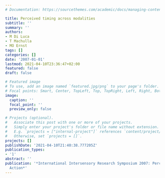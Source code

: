 ```yaml
---
# Documentation: https://sourcethemes.com/academic/docs/managing-content/

title: Perceived timing across modalities
subtitle: ''
summary: ''
authors:
- M Di Luca
- T Machulla
- MO Ernst
tags: []
categories: []
date: '2007-01-01'
lastmod: 2021-04-10T23:36:47+02:00
featured: false
draft: false

# Featured image
# To use, add an image named `featured.jpg/png` to your page's folder.
# Focal points: Smart, Center, TopLeft, Top, TopRight, Left, Right, BottomLeft, Bottom, BottomRight.
image:
  caption: ''
  focal_point: ''
  preview_only: false

# Projects (optional).
#   Associate this post with one or more of your projects.
#   Simply enter your project's folder or file name without extension.
#   E.g. `projects = ["internal-project"]` references `content/project/deep-learning/index.md`.
#   Otherwise, set `projects = []`.
projects: []
publishDate: '2021-04-10T21:40:38.777205Z'
publication_types:
- '1'
abstract: ''
publication: '*International Intersensory Research Symposium 2007: Perception and
  Action*'
---
```

